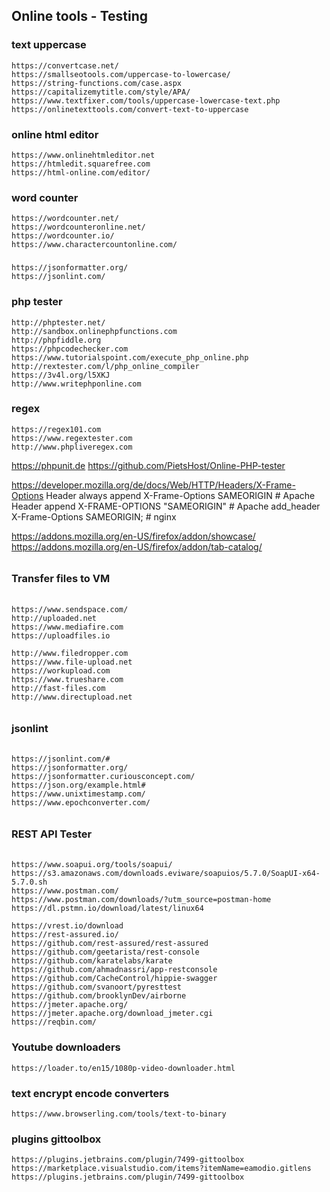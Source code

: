 

## Online tools - Testing


### text uppercase
```
https://convertcase.net/
https://smallseotools.com/uppercase-to-lowercase/
https://string-functions.com/case.aspx
https://capitalizemytitle.com/style/APA/
https://www.textfixer.com/tools/uppercase-lowercase-text.php
https://onlinetexttools.com/convert-text-to-uppercase
```

### online html editor
```
https://www.onlinehtmleditor.net
https://htmledit.squarefree.com
https://html-online.com/editor/
```

### word counter
```
https://wordcounter.net/
https://wordcounteronline.net/
https://wordcounter.io/
https://www.charactercountonline.com/
```

### 
```
https://jsonformatter.org/
https://jsonlint.com/
```

### php tester
```
http://phptester.net/
http://sandbox.onlinephpfunctions.com
http://phpfiddle.org
https://phpcodechecker.com
https://www.tutorialspoint.com/execute_php_online.php
http://rextester.com/l/php_online_compiler
https://3v4l.org/l5XKJ
http://www.writephponline.com
```

### regex
```
https://regex101.com
https://www.regextester.com
http://www.phpliveregex.com
```


https://phpunit.de
https://github.com/PietsHost/Online-PHP-tester

https://developer.mozilla.org/de/docs/Web/HTTP/Headers/X-Frame-Options
Header always append X-Frame-Options SAMEORIGIN  # Apache
Header append X-FRAME-OPTIONS "SAMEORIGIN" # Apache
add_header X-Frame-Options SAMEORIGIN; # nginx

https://addons.mozilla.org/en-US/firefox/addon/showcase/
https://addons.mozilla.org/en-US/firefox/addon/tab-catalog/



######
###  Transfer files to VM
######
```
https://www.sendspace.com/
http://uploaded.net
https://www.mediafire.com
https://uploadfiles.io

http://www.filedropper.com
https://www.file-upload.net
https://workupload.com
https://www.trueshare.com
http://fast-files.com
http://www.directupload.net
```


######
###  jsonlint
######
```
https://jsonlint.com/#
https://jsonformatter.org/
https://jsonformatter.curiousconcept.com/
https://json.org/example.html#
https://www.unixtimestamp.com/
https://www.epochconverter.com/
```

######
###  REST API Tester
######
```
https://www.soapui.org/tools/soapui/
https://s3.amazonaws.com/downloads.eviware/soapuios/5.7.0/SoapUI-x64-5.7.0.sh
https://www.postman.com/
https://www.postman.com/downloads/?utm_source=postman-home
https://dl.pstmn.io/download/latest/linux64

https://vrest.io/download
https://rest-assured.io/
https://github.com/rest-assured/rest-assured
https://github.com/geetarista/rest-console
https://github.com/karatelabs/karate
https://github.com/ahmadnassri/app-restconsole
https://github.com/CacheControl/hippie-swagger
https://github.com/svanoort/pyresttest
https://github.com/brooklynDev/airborne
https://jmeter.apache.org/
https://jmeter.apache.org/download_jmeter.cgi
https://reqbin.com/
```



### Youtube downloaders
```
https://loader.to/en15/1080p-video-downloader.html
```


### text encrypt encode converters
```
https://www.browserling.com/tools/text-to-binary
```

### plugins gittoolbox
```
https://plugins.jetbrains.com/plugin/7499-gittoolbox
https://marketplace.visualstudio.com/items?itemName=eamodio.gitlens
https://plugins.jetbrains.com/plugin/7499-gittoolbox
```